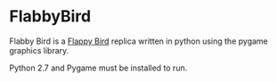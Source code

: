 # FlabbyBird
Flabby Bird is a <a href="https://en.wikipedia.org/wiki/Flappy_Bird">Flappy Bird</a> replica written in python using the pygame graphics library.

Python 2.7 and Pygame must be installed to run. 
